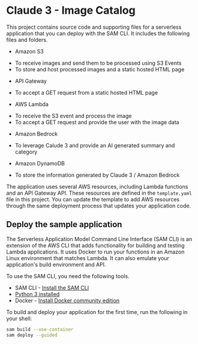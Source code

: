 # Claude 3 - Image Catalog

This project contains source code and supporting files for a serverless application that you can deploy with the SAM CLI. It includes the following files and folders.

* Amazon S3
- To receive images and send them to be processed using S3 Events
- To store and host processed images and a static hosted HTML page
* API Gateway
- To accept a GET request from a static hosted HTML page
* AWS Lambda
- To receive the S3 event and process the image
- To accept a GET request and provide the user with the image data
* Amazon Bedrock
- To leverage Calude 3 and provide an AI generated summary and category
* Amazon DynamoDB
- To store the information generated by Claude 3 / Amazon Bedrock

The application uses several AWS resources, including Lambda functions and an API Gateway API. These resources are defined in the `template.yaml` file in this project. You can update the template to add AWS resources through the same deployment process that updates your application code.

## Deploy the sample application

The Serverless Application Model Command Line Interface (SAM CLI) is an extension of the AWS CLI that adds functionality for building and testing Lambda applications. It uses Docker to run your functions in an Amazon Linux environment that matches Lambda. It can also emulate your application's build environment and API.

To use the SAM CLI, you need the following tools.

* SAM CLI - [Install the SAM CLI](https://docs.aws.amazon.com/serverless-application-model/latest/developerguide/serverless-sam-cli-install.html)
* [Python 3 installed](https://www.python.org/downloads/)
* Docker - [Install Docker community edition](https://hub.docker.com/search/?type=edition&offering=community)

To build and deploy your application for the first time, run the following in your shell:

```bash
sam build --use-container
sam deploy --guided
```

